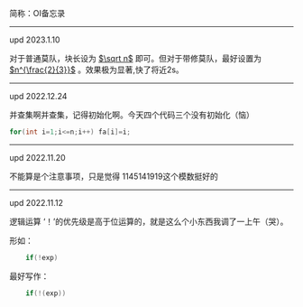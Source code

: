 简称：OI备忘录

_____

upd 2023.1.10 

对于普通莫队，块长设为 [$\sqrt n$](http://www.luogu.com.cn/record/99245948 ) 即可。但对于带修莫队，最好设置为 [$n^{\frac{2}{3}}$](https://www.luogu.com.cn/record/99246691) 。效果极为显著,快了将近2s。

-----

upd 2022.12.24 

并查集啊并查集，记得初始化啊。今天四个代码三个没有初始化（恼） 

```cpp
for(int i=1;i<=n;i++) fa[i]=i;
```

-----

upd 2022.11.20 

不能算是个注意事项，只是觉得 1145141919这个模数挺好的 

------

upd 2022.11.12 

逻辑运算 ‘！’的优先级是高于位运算的，就是这么个小东西我调了一上午（哭）。

形如：
```cpp
	if(!exp)
```

最好写作：

```cpp
	if(!(exp))
```